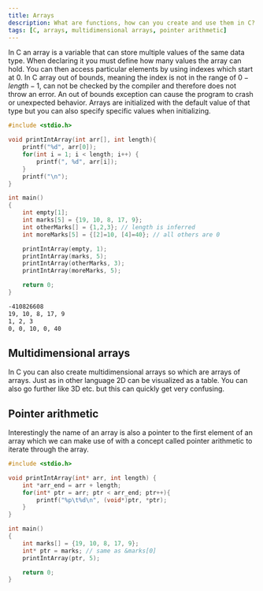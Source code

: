 ```yaml
---
title: Arrays
description: What are functions, how can you create and use them in C?
tags: [C, arrays, multidimensional arrays, pointer arithmetic]
---
```


In C an array is a variable that can store multiple values of the same data type. When declaring it you must define how many values the array can hold. You can then access particular elements by using indexes which start at 0. In C array out of bounds, meaning the index is not in the range of $0-length-1$, can not be checked by the compiler and therefore does not throw an error. An out of bounds exception can cause the program to crash or unexpected behavior. Arrays are initialized with the default value of that type but you can also specify specific values when initializing.

```c
#include <stdio.h>

void printIntArray(int arr[], int length){
    printf("%d", arr[0]);
    for(int i = 1; i < length; i++) {
        printf(", %d", arr[i]);
    }
    printf("\n");
}

int main()
{
    int empty[1];
    int marks[5] = {19, 10, 8, 17, 9};
    int otherMarks[] = {1,2,3}; // length is inferred
    int moreMarks[5] = {[2]=10, [4]=40}; // all others are 0

    printIntArray(empty, 1);
    printIntArray(marks, 5);
    printIntArray(otherMarks, 3);
    printIntArray(moreMarks, 5);

    return 0;
}
```

```bash title="Output"
-410826608
19, 10, 8, 17, 9
1, 2, 3
0, 0, 10, 0, 40
```

## Multidimensional arrays

In C you can also create multidimensional arrays so which are arrays of arrays. Just as in other language 2D can be visualized as a table. You can also go further like 3D etc. but this can quickly get very confusing.

## Pointer arithmetic

Interestingly the name of an array is also a pointer to the first element of an array which we can make use of with a concept called pointer arithmetic to iterate through the array.

```c
#include <stdio.h>

void printIntArray(int* arr, int length) {
    int *arr_end = arr + length;
    for(int* ptr = arr; ptr < arr_end; ptr++){
        printf("%p\t%d\n", (void*)ptr, *ptr);
    }
}

int main()
{
    int marks[] = {19, 10, 8, 17, 9};
    int* ptr = marks; // same as &marks[0]
    printIntArray(ptr, 5);

    return 0;
}
```
